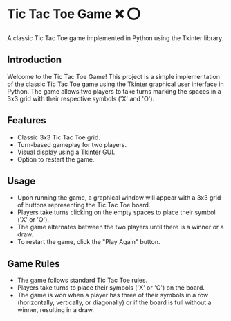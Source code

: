 # Tic Tac Toe Game ❌ ⭕

A classic Tic Tac Toe game implemented in Python using the Tkinter library.

## Introduction

Welcome to the Tic Tac Toe Game! This project is a simple implementation of the classic Tic Tac Toe game using the Tkinter graphical user interface in Python. The game allows two players to take turns marking the spaces in a 3x3 grid with their respective symbols ('X' and 'O').

## Features

- Classic 3x3 Tic Tac Toe grid.
- Turn-based gameplay for two players.
- Visual display using a Tkinter GUI.
- Option to restart the game.

## Usage

- Upon running the game, a graphical window will appear with a 3x3 grid of buttons representing the Tic Tac Toe board.
- Players take turns clicking on the empty spaces to place their symbol ('X' or 'O').
- The game alternates between the two players until there is a winner or a draw.
- To restart the game, click the "Play Again" button.

## Game Rules

- The game follows standard Tic Tac Toe rules.
- Players take turns to place their symbols ('X' or 'O') on the board.
- The game is won when a player has three of their symbols in a row (horizontally, vertically, or diagonally) or if the board is full without a winner, resulting in a draw.
